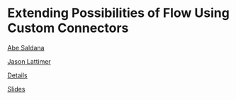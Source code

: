 # Extending Possibilities of Flow Using Custom Connectors

[Abe Saldana](https://www.eventscribe.com/2019/FOCUS/fsPopup.asp?Mode=presenterInfo&PresenterID=597151&embedded=false)

[Jason Lattimer](https://www.eventscribe.com/2019/FOCUS/fsPopup.asp?Mode=presenterInfo&PresenterID=597148&embedded=false)

[Details](https://www.eventscribe.com/2019/FOCUS/fsPopup.asp?embedded=true&Mode=presInfo&PresentationID=502666)

[Slides](https://www.ugfocus.com/viewdocument/de09-extending-possibilities-of-f?CommunityKey=2f610b94-8a90-456f-bcd1-25113d19a843&tab=librarydocuments)

